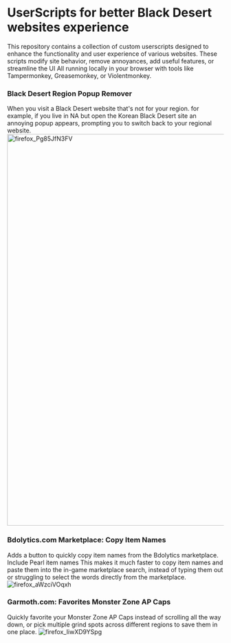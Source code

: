 # UserScripts for better Black Desert websites experience
This repository contains a collection of custom userscripts designed to enhance the functionality and user experience of various websites. These scripts modify site behavior, remove annoyances, add useful features, or streamline the UI
All running locally in your browser with tools like Tampermonkey, Greasemonkey, or Violentmonkey.

###  Black Desert Region Popup Remover
When you visit a Black Desert website that's not for your region. for example, if you live in NA but open the Korean Black Desert site an annoying popup appears, prompting you to switch back to your regional website.
<img width="1919" height="909" alt="firefox_Pg85JfN3FV" src="https://github.com/user-attachments/assets/16205b1a-5be3-4502-ba04-91b07118d7f3" />


###  Bdolytics.com Marketplace: Copy Item Names
Adds a button to quickly copy item names from the Bdolytics marketplace. Include Pearl item names
This makes it much faster to copy item names and paste them into the in-game marketplace search, instead of typing them out or struggling to select the words directly from the marketplace.
![firefox_aWzciVOqxh](https://github.com/user-attachments/assets/a4243cd2-dca1-47f9-87a1-f56f1a7cbaa6)

###  Garmoth.com: Favorites Monster Zone AP Caps
Quickly favorite your Monster Zone AP Caps instead of scrolling all the way down, or pick multiple grind spots across different regions to save them in one place.
![firefox_IiwXD9YSpg](https://github.com/user-attachments/assets/1e63e4b5-dae1-4ff0-ae4f-3cdb0b065c18)
